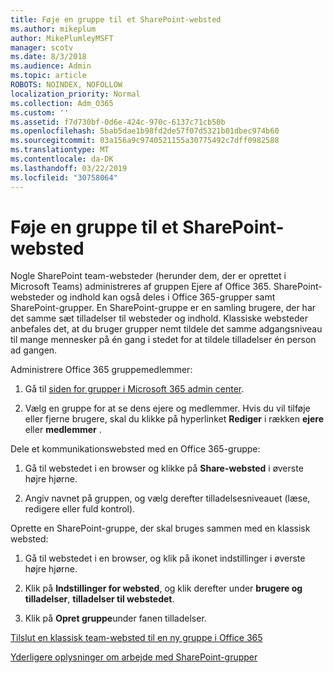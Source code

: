 ```yaml
---
title: Føje en gruppe til et SharePoint-websted
ms.author: mikeplum
author: MikePlumleyMSFT
manager: scotv
ms.date: 8/3/2018
ms.audience: Admin
ms.topic: article
ROBOTS: NOINDEX, NOFOLLOW
localization_priority: Normal
ms.collection: Adm_O365
ms.custom: ''
ms.assetid: f7d730bf-0d6e-424c-970c-6137c71cb50b
ms.openlocfilehash: 5bab5dae1b98fd2de57f07d5321b01dbec974b60
ms.sourcegitcommit: 03a156a9c9740521155a30775492c7dff0982588
ms.translationtype: MT
ms.contentlocale: da-DK
ms.lasthandoff: 03/22/2019
ms.locfileid: "30758064"
---
```

# <a name="add-a-group-to-a-sharepoint-site"></a>Føje en gruppe til et SharePoint-websted

Nogle SharePoint team-websteder (herunder dem, der er oprettet i Microsoft Teams) administreres af gruppen Ejere af Office 365. SharePoint-websteder og indhold kan også deles i Office 365-grupper samt SharePoint-grupper. En SharePoint-gruppe er en samling brugere, der har det samme sæt tilladelser til websteder og indhold. Klassiske websteder anbefales det, at du bruger grupper nemt tildele det samme adgangsniveau til mange mennesker på én gang i stedet for at tildele tilladelser én person ad gangen.
  
Administrere Office 365 gruppemedlemmer:
  
1. Gå til [siden for grupper i Microsoft 365 admin center](https://portal.office.com/adminportal/home#/groups).
    
2. Vælg en gruppe for at se dens ejere og medlemmer. Hvis du vil tilføje eller fjerne brugere, skal du klikke på hyperlinket **Rediger** i rækken **ejere** eller **medlemmer** . 
    
Dele et kommunikationswebsted med en Office 365-gruppe:
  
1. Gå til webstedet i en browser og klikke på **Share-websted** i øverste højre hjørne. 
    
2. Angiv navnet på gruppen, og vælg derefter tilladelsesniveauet (læse, redigere eller fuld kontrol).
    
Oprette en SharePoint-gruppe, der skal bruges sammen med en klassisk websted:
  
1. Gå til webstedet i en browser, og klik på ikonet indstillinger i øverste højre hjørne.
    
2. Klik på **Indstillinger for websted**, og klik derefter under **brugere og tilladelser**, **tilladelser til webstedet**.
    
3. Klik på **Opret gruppe**under fanen tilladelser.
    
[Tilslut en klassisk team-websted til en ny gruppe i Office 365](https://go.microsoft.com/fwlink/?linkid=2008654)
  
[Yderligere oplysninger om arbejde med SharePoint-grupper](https://go.microsoft.com/fwlink/?linkid=874658)
  

